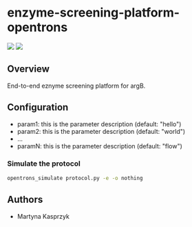 # enzyme-screening-platform-opentrons

![](https://img.shields.io/badge/current_version-0.0.0-blue)
![](https://github.com/stracquadaniolab/enzyme-screening-platform-opentrons/workflows/build/badge.svg)
## Overview
End-to-end eznyme screening platform for argB.

## Configuration

- param1: this is the parameter description (default: "hello")
- param2: this is the parameter description (default: "world")
- ...
- paramN: this is the parameter description (default: "flow")

### Simulate the protocol

```bash
opentrons_simulate protocol.py -e -o nothing
```

## Authors

- Martyna Kasprzyk
